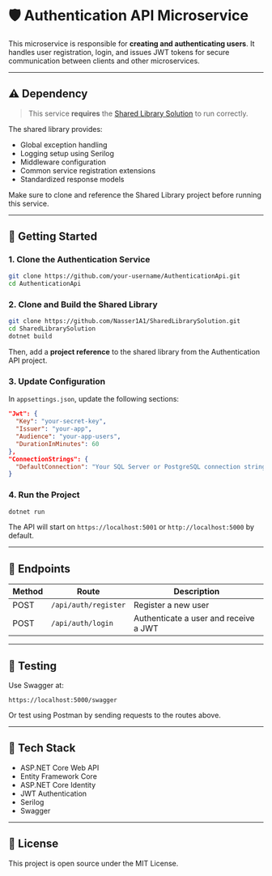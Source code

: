 # 🛡️ Authentication API Microservice

This microservice is responsible for **creating and authenticating users**. It handles user registration, login, and issues JWT tokens for secure communication between clients and other microservices.

---

## ⚠️ Dependency

> This service **requires** the [Shared Library Solution](https://github.com/Nasser1A1/SharedLibrarySolution) to run correctly.

The shared library provides:
- Global exception handling
- Logging setup using Serilog
- Middleware configuration
- Common service registration extensions
- Standardized response models

Make sure to clone and reference the Shared Library project before running this service.

---

## 🚀 Getting Started

### 1. Clone the Authentication Service

```bash
git clone https://github.com/your-username/AuthenticationApi.git
cd AuthenticationApi
```

### 2. Clone and Build the Shared Library

```bash
git clone https://github.com/Nasser1A1/SharedLibrarySolution.git
cd SharedLibrarySolution
dotnet build
```

Then, add a **project reference** to the shared library from the Authentication API project.

### 3. Update Configuration

In `appsettings.json`, update the following sections:

```json
"Jwt": {
  "Key": "your-secret-key",
  "Issuer": "your-app",
  "Audience": "your-app-users",
  "DurationInMinutes": 60
},
"ConnectionStrings": {
  "DefaultConnection": "Your SQL Server or PostgreSQL connection string"
}
```

### 4. Run the Project

```bash
dotnet run
```

The API will start on `https://localhost:5001` or `http://localhost:5000` by default.

---

## 🔐 Endpoints

| Method | Route              | Description             |
|--------|-------------------|-------------------------|
| POST   | `/api/auth/register` | Register a new user     |
| POST   | `/api/auth/login`    | Authenticate a user and receive a JWT |

---

## 🧪 Testing

Use Swagger at:

```
https://localhost:5000/swagger
```

Or test using Postman by sending requests to the routes above.

---

## 🧰 Tech Stack

- ASP.NET Core Web API
- Entity Framework Core
- ASP.NET Core Identity
- JWT Authentication
- Serilog
- Swagger

---

## 📄 License

This project is open source under the MIT License.

